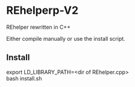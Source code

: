 # REhelperp-V2
REhelper rewritten in C++

Either compile manually or use the install script.

## Install
export LD_LIBRARY_PATH=\<dir of REhelper.cpp\> <br />
bash install.sh

